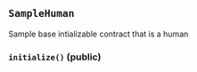 ## `SampleHuman`

Sample base intializable contract that is a human




### `initialize()` (public)








